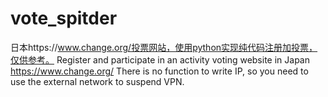 # vote_spitder
日本https://www.change.org/投票网站，使用python实现纯代码注册加投票，仅供参考。
Register and participate in an activity voting website in Japan https://www.change.org/
There is no function to write IP, so you need to use the external network to suspend VPN.
